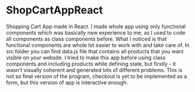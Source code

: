 # ShopCartAppReact


Shopping Cart App made in React. I made whole app using only functional components which was basically new experience to me, as I used to code
all components as class components before. What I noticed is that functional components are whole lot easier to work with and take care of. In src folder you can find
data.js file that contains all products that you want visible on your website. I tried to make this app before using class components and including products while
defining state, but firstly - it wasn't visually coherent and generated lots of different problems. This is not so final version of the program, checkout is yet to be implemented as a form, but this version of app is interactive enough.
